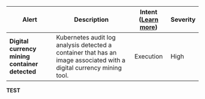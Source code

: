 |Alert|Description|Intent ([Learn more](#intentions))|Severity|
|----|----|:----:|--|
|**Digital currency mining container detected**|Kubernetes audit log analysis detected a container that has an image associated with a digital currency mining tool.|Execution|High|
**TEST**

